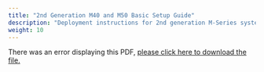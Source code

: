 ```yaml
---
title: "2nd Generation M40 and M50 Basic Setup Guide"
description: "Deployment instructions for 2nd generation M-Series systems."
weight: 10
---
```


<object data="https://www.truenas.com/docs/files/MSeriesBSG1.8.pdf" type="application/pdf" width="95%" height="1000">
  There was an error displaying this PDF, <a href="https://www.truenas.com/docs/files/MSeriesBSG1.8.pdf">please click here to download the file.</a>
</object>
